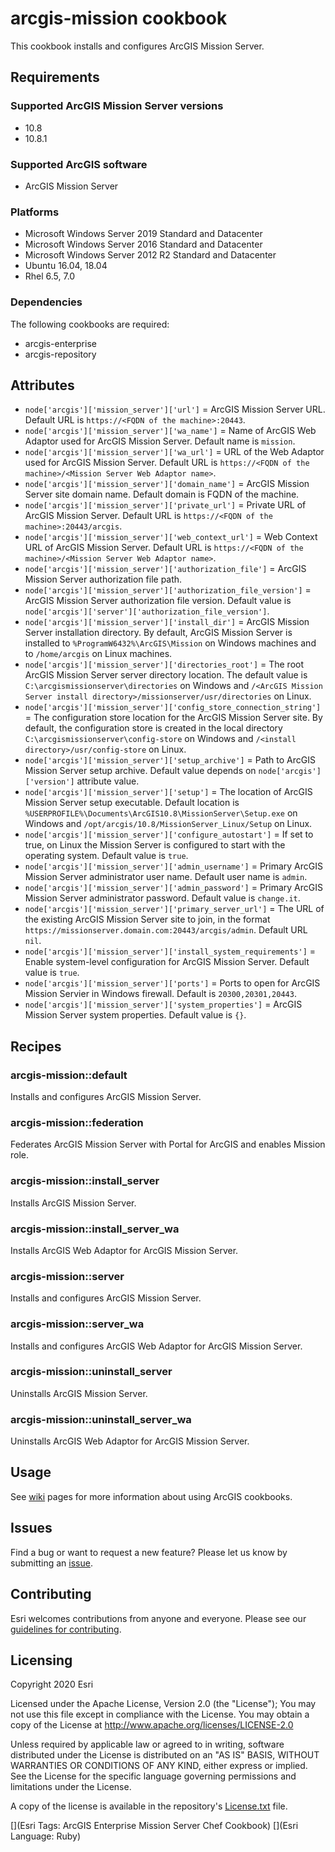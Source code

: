 arcgis-mission cookbook
===============

This cookbook installs and configures ArcGIS Mission Server.

Requirements
------------

### Supported ArcGIS Mission Server versions

* 10.8
* 10.8.1

### Supported ArcGIS software

* ArcGIS Mission Server

### Platforms

* Microsoft Windows Server 2019 Standard and Datacenter
* Microsoft Windows Server 2016 Standard and Datacenter
* Microsoft Windows Server 2012 R2 Standard and Datacenter
* Ubuntu 16.04, 18.04
* Rhel 6.5, 7.0

### Dependencies

The following cookbooks are required:

* arcgis-enterprise
* arcgis-repository

Attributes
----------

* `node['arcgis']['mission_server']['url']` = ArcGIS Mission Server URL. Default URL is `https://<FQDN of the machine>:20443`.
* `node['arcgis']['mission_server']['wa_name']` = Name of ArcGIS Web Adaptor used for ArcGIS Mission Server. Default name is `mission`.
* `node['arcgis']['mission_server']['wa_url']` = URL of the Web Adaptor used for ArcGIS Mission Server. Default URL is `https://<FQDN of the machine>/<Mission Server Web Adaptor name>`.
* `node['arcgis']['mission_server']['domain_name']` = ArcGIS Mission Server site domain name. Default domain is FQDN of the machine.
* `node['arcgis']['mission_server']['private_url']` = Private URL of ArcGIS Mission Server. Default URL is `https://<FQDN of the machine>:20443/arcgis`.
* `node['arcgis']['mission_server']['web_context_url']` = Web Context URL of ArcGIS Mission Server. Default URL is `https://<FQDN of the machine>/<Mission Server Web Adaptor name>`.
* `node['arcgis']['mission_server']['authorization_file']` = ArcGIS Mission Server authorization file path.
* `node['arcgis']['mission_server']['authorization_file_version']` = ArcGIS Mission Server authorization file version. Default value is `node['arcgis']['server']['authorization_file_version']`.
* `node['arcgis']['mission_server']['install_dir']` = ArcGIS Mission Server installation directory. By default, ArcGIS Mission Server is installed to  `%ProgramW6432%\ArcGIS\Mission` on Windows machines and to `/home/arcgis` on Linux machines.
* `node['arcgis']['mission_server']['directories_root']` = The root ArcGIS Mission Server server directory location. The default value is `C:\arcgismissionserver\directories` on Windows and `/<ArcGIS Mission Server install directory>/missionserver/usr/directories` on Linux.
* `node['arcgis']['mission_server']['config_store_connection_string']` = The configuration store location for the ArcGIS Mission Server site. By default, the configuration store is created in the local directory `C:\arcgismissionserver\config-store` on Windows and `/<install directory>/usr/config-store` on Linux.
* `node['arcgis']['mission_server']['setup_archive']` = Path to ArcGIS Mission Server setup archive. Default value depends on `node['arcgis']['version']` attribute value.
* `node['arcgis']['mission_server']['setup']` = The location of ArcGIS Mission Server setup executable. Default location is `%USERPROFILE%\Documents\ArcGIS10.8\MissionServer\Setup.exe` on Windows and `/opt/arcgis/10.8/MissionServer_Linux/Setup` on Linux.
* `node['arcgis']['mission_server']['configure_autostart']` = If set to true, on Linux the Mission Server is configured to start with the operating system. Default value is `true`.
* `node['arcgis']['mission_server']['admin_username']` = Primary ArcGIS Mission Server administrator user name. Default user name is `admin`.
* `node['arcgis']['mission_server']['admin_password']` = Primary ArcGIS Mission Server administrator password. Default value is `change.it`.
* `node['arcgis']['mission_server']['primary_server_url']` = The URL of the existing ArcGIS Mission Server site to join, in the format `https://missionserver.domain.com:20443/arcgis/admin`. Default URL `nil`.
* `node['arcgis']['mission_server']['install_system_requirements']` = Enable system-level configuration for ArcGIS Mission Server. Default value is `true`.
* `node['arcgis']['mission_server']['ports']` = Ports to open for ArcGIS Mission Servier in Windows firewall. Default is `20300,20301,20443`.
* `node['arcgis']['mission_server']['system_properties']` = ArcGIS Mission Server system properties. Default value is `{}`.

Recipes
-------

### arcgis-mission::default

Installs and configures ArcGIS Mission Server.

### arcgis-mission::federation

Federates ArcGIS Mission Server with Portal for ArcGIS and enables Mission role.

### arcgis-mission::install_server

Installs ArcGIS Mission Server.

### arcgis-mission::install_server_wa

Installs ArcGIS Web Adaptor for ArcGIS Mission Server.

### arcgis-mission::server

Installs and configures ArcGIS Mission Server.

### arcgis-mission::server_wa

Installs and configures ArcGIS Web Adaptor for ArcGIS Mission Server.

### arcgis-mission::uninstall_server

Uninstalls ArcGIS Mission Server.

### arcgis-mission::uninstall_server_wa

Uninstalls ArcGIS Web Adaptor for ArcGIS Mission Server.

Usage
-----

See [wiki](https://github.com/Esri/arcgis-cookbook/wiki) pages for more information about using ArcGIS cookbooks.

## Issues

Find a bug or want to request a new feature?  Please let us know by submitting an [issue](https://github.com/Esri/arcgis-cookbook/issues).

## Contributing

Esri welcomes contributions from anyone and everyone. Please see our [guidelines for contributing](https://github.com/esri/contributing).

Licensing
---------

Copyright 2020 Esri

Licensed under the Apache License, Version 2.0 (the "License");
You may not use this file except in compliance with the License.
You may obtain a copy of the License at
   http://www.apache.org/licenses/LICENSE-2.0

Unless required by applicable law or agreed to in writing, software
distributed under the License is distributed on an "AS IS" BASIS,
WITHOUT WARRANTIES OR CONDITIONS OF ANY KIND, either express or implied.
See the License for the specific language governing permissions and
limitations under the License.

A copy of the license is available in the repository's [License.txt](https://github.com/Esri/arcgis-cookbook/blob/master/License.txt?raw=true) file.

[](Esri Tags: ArcGIS Enterprise Mission Server Chef Cookbook)
[](Esri Language: Ruby)
